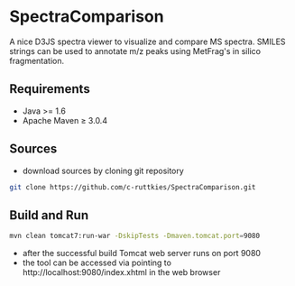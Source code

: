 # SpectraComparison
A nice D3JS spectra viewer to visualize and compare MS spectra. SMILES strings can be used to annotate m/z peaks using MetFrag's in silico fragmentation.

## Requirements
- Java >= 1.6
- Apache Maven ≥ 3.0.4

## Sources
- download sources by cloning git repository<br>
```bash
git clone https://github.com/c-ruttkies/SpectraComparison.git
```

## Build and Run
```bash
mvn clean tomcat7:run-war -DskipTests -Dmaven.tomcat.port=9080
```
- after the successful build Tomcat web server runs on port 9080<br>
- the tool can be accessed via pointing to http://localhost:9080/index.xhtml in the web browser<br>
